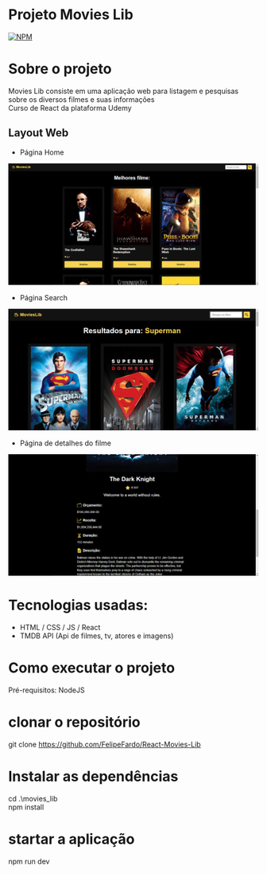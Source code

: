 # Projeto Movies Lib

[![NPM](https://img.shields.io/npm/l/react)](https://github.com/FelipeFardo/React-Movies-Lib/blob/main/LICENSE)

# Sobre o projeto

Movies Lib consiste em uma aplicação web para listagem e pesquisas sobre os diversos filmes e suas informações<br/>
Curso de React da plataforma Udemy

## Layout Web

- Página Home

![Web Home](https://github.com/FelipeFardo/Assets/blob/main/React-Movies-Lib/Screenshot_1.png)

- Página Search

![Web Search](https://github.com/FelipeFardo/Assets/blob/main/React-Movies-Lib/Screenshot_2.png)

- Página de detalhes do filme

![Web Movie Details](https://github.com/FelipeFardo/Assets/blob/main/React-Movies-Lib/Screenshot_3.png)

# Tecnologias usadas:

- HTML / CSS / JS / React
- TMDB API (Api de filmes, tv, atores e imagens)

# Como executar o projeto

Pré-requisitos: NodeJS

# clonar o repositório

git clone https://github.com/FelipeFardo/React-Movies-Lib

# Instalar as dependências

cd .\movies_lib\
npm install

# startar a aplicação

npm run dev
